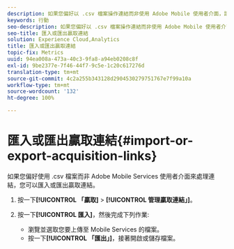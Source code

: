 ```yaml
---
description: 如果您偏好以 .csv 檔案操作連結而非使用 Adobe Mobile 使用者介面，請匯入或匯出贏取連結。
keywords: 行動
seo-description: 如果您偏好以 .csv 檔案操作連結而非使用 Adobe Mobile 使用者介面，請匯入或匯出贏取連結。
seo-title: 匯入或匯出贏取連結
solution: Experience Cloud,Analytics
title: 匯入或匯出贏取連結
topic-fix: Metrics
uuid: 94ea008a-473a-40c3-9fa8-a94eb0208c8f
exl-id: 9be2377e-7f46-44f7-9c5e-1c20c617276d
translation-type: tm+mt
source-git-commit: 4c2a255b343128d2904530279751767e7f99a10a
workflow-type: tm+mt
source-wordcount: '132'
ht-degree: 100%

---
```


# 匯入或匯出贏取連結{#import-or-export-acquisition-links}

如果您偏好使用 .csv 檔案而非 Adobe Mobile Services 使用者介面來處理連結，您可以匯入或匯出贏取連結。

1. 按一下&#x200B;**[!UICONTROL 「贏取]** > **[!UICONTROL 管理贏取連結」]**。
1. 按一下&#x200B;**[!UICONTROL 匯入]**，然後完成下列作業:

   * 瀏覽並選取您要上傳至 Mobile Services 的檔案。
   * 按一下&#x200B;**[!UICONTROL 「匯出」]**，接著開啟或儲存檔案。
